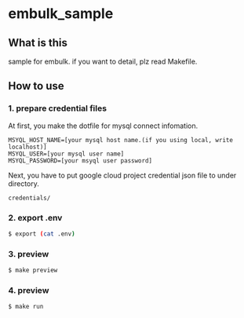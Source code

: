 # embulk_sample

## What is this

sample for embulk.
if you want to detail, plz read Makefile.

## How to use

### 1. prepare credential files

At first, you make the dotfile for mysql connect infomation.

```.env
MSYQL_HOST_NAME=[your mysql host name.(if you using local, write localhost)]
MSYQL_USER=[your mysql user name]
MSYQL_PASSWORD=[your msyql user password]
```

Next, you have to put google cloud project credential json file to under directory.

`credentials/`

### 2. export .env

```bash
$ export (cat .env)
```

### 3. preview

```bash
$ make preview
```

### 4. preview

```bash
$ make run
```
